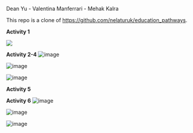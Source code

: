 Dean Yu - Valentina Manferrari - Mehak Kalra

This repo is a clone of https://github.com/nelaturuk/education_pathways.

**Activity 1**

![](images/Activity1.png)

**Activity 2-4**
![image](https://user-images.githubusercontent.com/57778780/197858347-dd80051f-c202-4cc3-8e84-f3dd10b1bbf4.png)

![image](https://user-images.githubusercontent.com/57778780/197858392-c4347350-43d6-4914-80f1-1a74e3b4d88a.png)

![image](https://user-images.githubusercontent.com/57778780/197858428-d36a8529-6be3-4603-bea0-bba20d2250bb.png)

**Activity 5**

**Activity 6**
![image](https://user-images.githubusercontent.com/57778780/197858225-d52f0fea-a28e-4a2f-a2c0-e2798fe9a79b.png)

![image](https://user-images.githubusercontent.com/57778780/197858246-8b9c3578-017b-4de6-8efd-f124f3141895.png)

![image](https://user-images.githubusercontent.com/57778780/197858276-02bc7317-2f16-4e99-963a-14a45b46d2f9.png)

